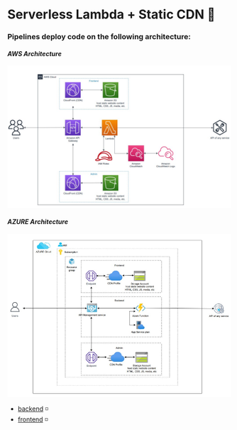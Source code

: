 # Serverless Lambda + Static CDN :link:


### Pipelines deploy code on the following architecture:

#### _AWS Architecture_
<img src="./backend/img/aws_architecture.jpg">


#### _AZURE Architecture_
<img src="./backend/img/azure_architecture.jpg">

+ [backend](https://github.com/RuslanSerdiuk/DevOps_Tasks_and_solutions/tree/main/CICD/Gitlab-CI/Serverless%20Lambda%20%2B%20Static%20CDN/backend) :white_medium_small_square:
+ [frontend](https://github.com/RuslanSerdiuk/DevOps_Tasks_and_solutions/tree/main/CICD/Gitlab-CI/Serverless%20Lambda%20%2B%20Static%20CDN/frontend) :white_medium_small_square: